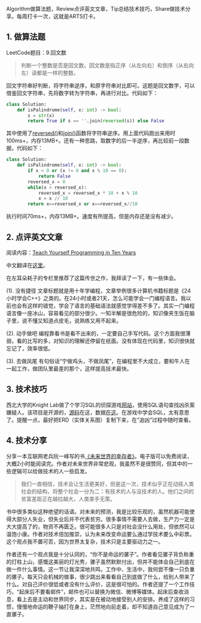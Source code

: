 Algorithm做算法题，Review点评英文文章，Tip总结技术技巧，Share做技术分享。每周打卡一次，这就是ARTS打卡。

## 1. 做算法题
LeetCode题目：9.回文数

> 判断一个整数是否是回文数。回文数是指正序（从左向右）和倒序（从右向左）读都是一样的整数。

回文字符串好判断，将字符串逆序，和原字符串对比即可。这题是回文数字，可以借鉴回文字符串，先将数字转为字符串，再进行对比。代码如下：

```python
class Solution:
    def isPalindrome(self, x: int) -> bool:
        s = str(x)
        return True if s == ''.join(reversed(s)) else False
```

其中使用了[reversed()](https://www.runoob.com/python3/python3-func-reversed.html)和[join()](https://www.runoob.com/python/att-string-join.html)函数将字符串逆序。用上面代码跑出来用时100ms+，内存13MB+。还有一种思路，取数字的后一半逆序，再比较前一段数据，代码如下：

```python
class Solution:
    def isPalindrome(self, x: int) -> bool:
        if x < 0 or (x != 0 and x % 10 == 0):
            return False        
        reversed_x = 0 
        while(x > reversed_x):
            reversed_x = reversed_x * 10 + x % 10
            x = x // 10
        return x==reversed_x or x==reversed_x//10
```

执行时间70ms+，内存13MB+。速度有所提高，但是内存还是没有减少。

## 2. 点评英文文章
阅读内容：[Teach Yourself Programming in Ten Years](http://norvig.com/21-days.html)

中文翻译在[这里](https://liuyandong.com/2017/10/25/122/)。

在左耳朵耗子的专栏里推荐了这篇传世之作，我拜读了一下，有一些体会。

(1). 没有捷径
文章标题就是用十年学编程，文章举例很多计算机书籍标题是《24小时学会C++》之类的。在24小时或者21天，怎么可能学会一门编程语言。我以前也会有这样的错觉，学会了语言的基础语法就感觉学得差不多了。其实一门编程语言像一座冰山，容易看见的部分很少。一知半解是很危险的，知识像夹生饭在脑子里，说不懂又知道点皮毛，说熟练又用不起来。

(2). 动手做吧
编程靠看书是看不出来的，一定要自己手写代码。这个方面我很薄弱，看的比写的多，对知识的理解还停留在纸面。没有体现在代码里，知识很快就忘记了，效率很低。

(3). 去做凤尾
有句俗话“宁做鸡头，不做凤尾”，在编程里不大成立，要和牛人在一起工作，做团队里最差的那个，这样提高技术最快。

## 3. 技术技巧
西北大学的Knight Lab做了个学习SQL的侦探游戏[网站](https://mystery.knightlab.com/walkthrough.html)，使用SQL语句查找凶杀案嫌疑人。该项目是开源的，[源码](https://github.com/NUKnightLab/sql-mysteries)在这，数据[在这](https://sql-murder-mystery.datasette.io/sql-murder-mystery)。在游戏中学会SQL，太有意思了。提醒一点，最好把ERD（实体关系图）复制下来，在“追凶”过程中随时查看。
## 4. 技术分享
分享一本互联网老兵阮一峰写的书[《未来世界的幸存者》](http://www.ruanyifeng.com/survivor/)。电子版可以免费阅读，大概2小时能阅读完。作者对未来世界非常悲观，我虽然不是很赞同，但其中的一些逻辑可以给做技术的人一些启发。
>我们一直相信，技术会让生活更美好，但是这一次，技术似乎正在动摇人类社会的结构，将整个社会一分为二：有技术的人与没技术的人。他们之间的贫富差距正在越拉越大，人类束手无策。

书中很多类似这种绝望的话语。对未来的预测，我是比较乐观的，虽然机器可能使得大部分人失业，但失业后并不代表贫穷。很多事情不需要人去做，生产力一定是大大提高了的，物资不再匮乏。很可能很多人只是对社会没什么用处，但依然可以温饱小康。作者对技术倍加推崇，认为未来改变命运要么通过学技术要么中彩票。这个观点我不置可否，因为世界太复杂，技术只是主要驱动力之一。

作者还有一个观点我是十分认同的，“你不是命运的骡子”。作者看见骡子背负称重的灯柱上山，感慨这美丽的灯光秀，骡子虽然默默付出，但并不能体会自己到底在做一件什么事情。这一节让我深深地共鸣，工作中、生活中，我何尝不像一只负重的骡子。每天只会机械的做事，很少跳出来看看自己到底做了什么，给别人带来了什么。对自己评价很低或者没有什么评价，这是很可怕的。作者还提了一个工作技巧，“起床后不要看邮件”，邮件也可以替换为微信、微博等媒体。起床后查收消息，看上去是主动和世界同步，其实是在被动地接受别人的安排。养成了这样的习惯，慢慢地命运的鞭子抽打在身上，茫然地向前走着，却不知道自己意见成为了一直骡子。



